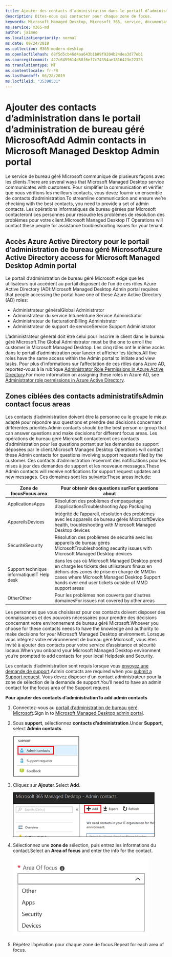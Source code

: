 ```yaml
---
title: Ajouter des contacts d’administration dans le portail d’administration de bureau géré Microsoft
description: Dites-nous qui contacter pour chaque zone de focus.
keywords: Microsoft Managed Desktop, Microsoft 365, service, documentation
ms.service: m365-md
author: jaimeo
ms.localizationpriority: normal
ms.date: 09/24/2018
ms.collection: M365-modern-desktop
ms.openlocfilehash: 68f5d5cb46d4aa643b1b09f9204b24dea3d77eb1
ms.sourcegitcommit: 427c6459614d58f6ef7c74354ae1816423e22323
ms.translationtype: MT
ms.contentlocale: fr-FR
ms.lasthandoff: 06/28/2019
ms.locfileid: "35390531"
---
```

# <a name="add-admin-contacts-in-microsoft-managed-desktop-admin-portal"></a><span data-ttu-id="f7cfc-104">Ajouter des contacts d’administration dans le portail d’administration de bureau géré Microsoft</span><span class="sxs-lookup"><span data-stu-id="f7cfc-104">Add Admin contacts in Microsoft Managed Desktop Admin portal</span></span>

<span data-ttu-id="f7cfc-105">Le service de bureau géré Microsoft communique de plusieurs façons avec les clients.</span><span class="sxs-lookup"><span data-stu-id="f7cfc-105">There are several ways that Microsoft Managed Desktop service communicates with customers.</span></span> <span data-ttu-id="f7cfc-106">Pour simplifier la communication et vérifier que nous vérifions les meilleurs contacts, vous devez fournir un ensemble de contacts d’administration.</span><span class="sxs-lookup"><span data-stu-id="f7cfc-106">To streamline communication and ensure we’re checking with the best contacts, you need to provide a set of admin contacts.</span></span> <span data-ttu-id="f7cfc-107">Les opérations informatiques de bureau gérées par Microsoft contacteront ces personnes pour résoudre les problèmes de résolution des problèmes pour votre client.</span><span class="sxs-lookup"><span data-stu-id="f7cfc-107">Microsoft Managed Desktop IT Operations will contact these people for assistance troubleshooting issues for your tenant.</span></span> 

## <a name="azure-active-directory-access-for-microsoft-managed-desktop-admin-portal"></a><span data-ttu-id="f7cfc-108">Accès Azure Active Directory pour le portail d’administration de bureau géré Microsoft</span><span class="sxs-lookup"><span data-stu-id="f7cfc-108">Azure Active Directory access for Microsoft Managed Desktop Admin portal</span></span>

<span data-ttu-id="f7cfc-109">Le portail d’administration de bureau géré Microsoft exige que les utilisateurs qui accèdent au portail disposent de l’un de ces rôles Azure Active Directory (AD):</span><span class="sxs-lookup"><span data-stu-id="f7cfc-109">Microsoft Managed Desktop Admin portal requires that people accessing the portal have one of these Azure Active Directory (AD) roles:</span></span>
- <span data-ttu-id="f7cfc-110">Administrateur général</span><span class="sxs-lookup"><span data-stu-id="f7cfc-110">Global Administrator</span></span>
- <span data-ttu-id="f7cfc-111">Administrateur du service Intune</span><span class="sxs-lookup"><span data-stu-id="f7cfc-111">Intune Service Administrator</span></span>
- <span data-ttu-id="f7cfc-112">Administrateur de facturation</span><span class="sxs-lookup"><span data-stu-id="f7cfc-112">Billing Administrator</span></span>
- <span data-ttu-id="f7cfc-113">Administrateur de support de service</span><span class="sxs-lookup"><span data-stu-id="f7cfc-113">Service Support Administrator</span></span>

<span data-ttu-id="f7cfc-114">L’administrateur général doit être celui pour inscrire le client dans le bureau géré Microsoft.</span><span class="sxs-lookup"><span data-stu-id="f7cfc-114">The Global Administrator must be the one to enroll the customer in Microsoft Managed Desktop.</span></span> <span data-ttu-id="f7cfc-115">Les cinq rôles ont le même accès dans le portail d’administration pour lancer et afficher les tâches.</span><span class="sxs-lookup"><span data-stu-id="f7cfc-115">All five roles have the same access within the Admin portal to initiate and view tasks.</span></span> <span data-ttu-id="f7cfc-116">Pour plus d’informations sur l’affectation de ces rôles dans Azure AD, reportez-vous à la rubrique [Administrator Role Permissions in Azure Active Directory](https://docs.microsoft.com/azure/active-directory/users-groups-roles/directory-assign-admin-roles).</span><span class="sxs-lookup"><span data-stu-id="f7cfc-116">For more information on assigning these roles in Azure AD, see [Administrator role permissions in Azure Active Directory](https://docs.microsoft.com/azure/active-directory/users-groups-roles/directory-assign-admin-roles).</span></span> 

## <a name="admin-contact-focus-areas"></a><span data-ttu-id="f7cfc-117">Zones ciblées des contacts administratifs</span><span class="sxs-lookup"><span data-stu-id="f7cfc-117">Admin contact focus areas</span></span>

<span data-ttu-id="f7cfc-118">Les contacts d’administration doivent être la personne ou le groupe le mieux adapté pour répondre aux questions et prendre des décisions concernant différentes priorités.</span><span class="sxs-lookup"><span data-stu-id="f7cfc-118">Admin contacts should be the best person or group that can answer questions and make decisions for different focus areas.</span></span> <span data-ttu-id="f7cfc-119">Les opérations de bureau géré Microsoft contacteront ces contacts d’administration pour les questions portant sur les demandes de support déposées par le client.</span><span class="sxs-lookup"><span data-stu-id="f7cfc-119">Microsoft Managed Desktop Operations will contact these Admin contacts for questions involving support requests filed by the customer.</span></span> <span data-ttu-id="f7cfc-120">Ces contacts d’administration recevront des notifications pour les mises à jour des demandes de support et les nouveaux messages.</span><span class="sxs-lookup"><span data-stu-id="f7cfc-120">These Admin contacts will receive notifications for support request updates and new messages.</span></span> <span data-ttu-id="f7cfc-121">Ces domaines sont les suivants:</span><span class="sxs-lookup"><span data-stu-id="f7cfc-121">These areas include:</span></span>

<span data-ttu-id="f7cfc-122">Zone de focus</span><span class="sxs-lookup"><span data-stu-id="f7cfc-122">Focus area</span></span> | <span data-ttu-id="f7cfc-123">Pour obtenir des questions sur</span><span class="sxs-lookup"><span data-stu-id="f7cfc-123">For questions about</span></span>
--- | ---
<span data-ttu-id="f7cfc-124">Applications</span><span class="sxs-lookup"><span data-stu-id="f7cfc-124">Apps</span></span> | <span data-ttu-id="f7cfc-125">Résolution des problèmes d’empaquetage d’applications</span><span class="sxs-lookup"><span data-stu-id="f7cfc-125">Troubleshooting App Packaging</span></span>
<span data-ttu-id="f7cfc-126">Appareils</span><span class="sxs-lookup"><span data-stu-id="f7cfc-126">Devices</span></span> | <span data-ttu-id="f7cfc-127">Intégrité de l’appareil, résolution des problèmes avec les appareils de bureau gérés Microsoft</span><span class="sxs-lookup"><span data-stu-id="f7cfc-127">Device health, troubleshooting with Microsoft Managed Desktop devices</span></span>
<span data-ttu-id="f7cfc-128">Sécurité</span><span class="sxs-lookup"><span data-stu-id="f7cfc-128">Security</span></span> | <span data-ttu-id="f7cfc-129">Résolution des problèmes de sécurité avec les appareils de bureau gérés Microsoft</span><span class="sxs-lookup"><span data-stu-id="f7cfc-129">Troubleshooting security issues with Microsoft Managed Desktop devices</span></span>
<span data-ttu-id="f7cfc-130">Support technique informatique</span><span class="sxs-lookup"><span data-stu-id="f7cfc-130">IT Help desk</span></span> | <span data-ttu-id="f7cfc-131">dans les cas où Microsoft Managed Desktop prend en charge les tickets des utilisateurs finaux en dehors des zones de prise en charge de MMD</span><span class="sxs-lookup"><span data-stu-id="f7cfc-131">in cases where Microsoft Managed Desktop Support hands over end user tickets outside of MMD support areas</span></span> 
<span data-ttu-id="f7cfc-132">Other</span><span class="sxs-lookup"><span data-stu-id="f7cfc-132">Other</span></span> | <span data-ttu-id="f7cfc-133">Pour les problèmes non couverts par d’autres domaines</span><span class="sxs-lookup"><span data-stu-id="f7cfc-133">For issues not covered by other areas</span></span>

<span data-ttu-id="f7cfc-134">Les personnes que vous choisissez pour ces contacts doivent disposer des connaissances et des pouvoirs nécessaires pour prendre des décisions concernant votre environnement de bureau géré Microsoft.</span><span class="sxs-lookup"><span data-stu-id="f7cfc-134">Whoever you choose for these contacts needs to have the knowledge and authority to make decisions for your Microsoft Managed Desktop environment.</span></span> <span data-ttu-id="f7cfc-135">Lorsque vous intégrez votre environnement de bureau géré Microsoft, vous êtes invité à ajouter des contacts pour votre service d’assistance et sécurité locaux.</span><span class="sxs-lookup"><span data-stu-id="f7cfc-135">When you onboard your Microsoft Managed Desktop environment, you’re prompted to add contacts for your local Helpdesk and Security.</span></span> 

<span data-ttu-id="f7cfc-136">Les contacts d’administration sont requis lorsque vous [envoyez une demande de support](../working-with-managed-desktop/support.md).</span><span class="sxs-lookup"><span data-stu-id="f7cfc-136">Admin contacts are required when you [submit a Support request](../working-with-managed-desktop/support.md).</span></span> <span data-ttu-id="f7cfc-137">Vous devez disposer d’un contact administrateur pour la zone de sélection de la demande de support.</span><span class="sxs-lookup"><span data-stu-id="f7cfc-137">You’ll need to have an admin contact for the focus area of the Support request.</span></span> 

<span data-ttu-id="f7cfc-138">**Pour ajouter des contacts d’administration**</span><span class="sxs-lookup"><span data-stu-id="f7cfc-138">**To add admin contacts**</span></span>

1.  <span data-ttu-id="f7cfc-139">Connectez-vous au [portail d’administration de bureau géré Microsoft](http://aka.ms/mwaasportal).</span><span class="sxs-lookup"><span data-stu-id="f7cfc-139">Sign in to [Microsoft Managed Desktop admin portal](http://aka.ms/mwaasportal).</span></span> 

2.  <span data-ttu-id="f7cfc-140">Sous **support**, sélectionnez **contacts d’administration**.</span><span class="sxs-lookup"><span data-stu-id="f7cfc-140">Under **Support**, select **Admin contacts**.</span></span> 

    ![Menu support, contacts administrateur](images/admincontacts.png)

3. <span data-ttu-id="f7cfc-142">Cliquez sur **Ajouter**.</span><span class="sxs-lookup"><span data-stu-id="f7cfc-142">Select **Add**.</span></span>

    ![Bouton Ajouter du portail d’administration](images/adminadd.png)

4.  <span data-ttu-id="f7cfc-144">Sélectionnez une **zone de** sélection, puis entrez les informations du contact.</span><span class="sxs-lookup"><span data-stu-id="f7cfc-144">Select an **Area of focus** and enter the info for the contact.</span></span> 

    ![Liste des zones ciblées](images/areaoffocus.png)

5. <span data-ttu-id="f7cfc-146">Répétez l’opération pour chaque zone de focus.</span><span class="sxs-lookup"><span data-stu-id="f7cfc-146">Repeat for each area of focus.</span></span> 

